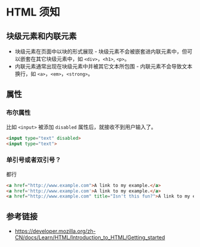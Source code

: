 # HTML 须知

## 块级元素和内联元素
* 块级元素在页面中以块的形式展现 - 块级元素不会被嵌套进内联元素中，但可以嵌套在其它块级元素中，如 `<div>`，`<h1>`, `<p>`。
* 内联元素通常出现在块级元素中并被其它文本所包围 - 内联元素不会导致文本换行，如 `<a>`，`<em>`，`<strong>`。

## 属性
### 布尔属性
比如 `<input>` 被添加 `disabled` 属性后，就接收不到用户输入了。
```html
<input type="text" disabled>
<input type="text">
```

### 单引号或者双引号？
都行
```html
<a href="http://www.example.com">A link to my example.</a>
<a href='http://www.example.com'>A link to my example.</a>
<a href="http://www.example.com" title="Isn't this fun?">A link to my example.</a>
```

## 参考链接
* https://developer.mozilla.org/zh-CN/docs/Learn/HTML/Introduction_to_HTML/Getting_started
